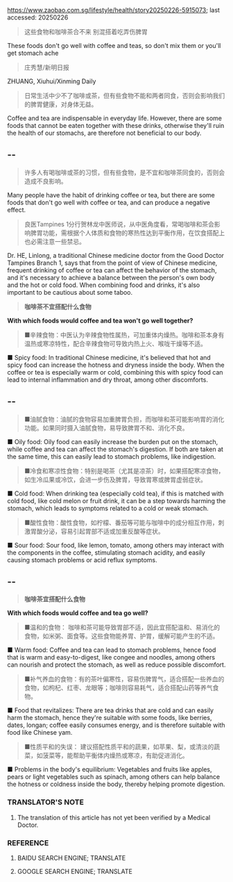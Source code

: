 https://www.zaobao.com.sg/lifestyle/health/story20250226-5915073; last accessed: 20250226

> 这些食物和咖啡茶合不来 别混搭着吃弄伤脾胃

These foods don't go well with coffee and teas, so don't mix them or you'll get stomach ache

> 庄秀慧/新明日报

ZHUANG, Xiuhui/Xinming Daily

> 日常生活中少不了咖啡或茶，但有些食物不能和两者同食，否则会影响我们的脾胃健康，对身体无益。

Coffee and tea are indispensable in everyday life. However, there are some foods that cannot be eaten together with these drinks, otherwise they'll ruin the health of our stomachs, are therefore not beneficial to our body.

## --

> 许多人有喝咖啡或茶的习惯，但有些食物，是不宜和咖啡茶同食的，否则会造成不良影响。

Many people have the habit of drinking coffee or tea, but there are some foods that don't go well with coffee or tea, and can produce a negative effect.

> 良医Tampines 1分行贺林龙中医师说，从中医角度看，常喝咖啡和茶会影响脾胃功能，需根据个人体质和食物的寒热性达到平衡作用，在饮食搭配上也必需注意一些禁忌。

Dr. HE, Linlong, a traditional Chinese medicine doctor from the Good Doctor Tampines Branch 1, says that from the point of view of Chinese medicine, frequent drinking of coffee or tea can affect the behavior of the stomach, and it's necessary to achieve a balance between the person's own body and the hot or cold food. When combining food and drinks, it's also important to be cautious about some taboo.

> <b>咖啡茶不宜搭配什么食物</b>

<b>With which foods would coffee and tea won't go well together?</b>

> ■辛辣食物：中医认为辛辣食物性属热，可加重体内燥热。咖啡和茶本身有温热或寒凉特性，配合辛辣食物可导致内热上火、喉咙干燥等不适。

■ Spicy food: In traditional Chinese medicine, it's believed that hot and spicy food can increase the hotness and dryness inside the body. When the coffee or tea is especially warm or cold, combining this with spicy food can lead to internal inflammation and dry throat, among other discomforts. 

## --

> ■油腻食物：油腻的食物容易加重脾胃负担，而咖啡和茶可能影响胃的消化功能。如果同时摄入油腻食物，易导致脾胃不和、消化不良。

■ Oily food: Oily food can easily increase the burden put on the stomach, while coffee and tea can affect the stomach's digestion. If both are taken at the same time, this can easily lead to stomach problems, like indigestion.

> ■冷食和寒凉性食物：特别是喝茶（尤其是凉茶）时，如果搭配寒凉食物，如生冷瓜果或冷饮，会进一步伤及脾胃，导致胃寒或脾胃虚弱症状。

■ Cold food: When drinking tea (especially cold tea), if this is matched with cold food, like cold melon or fruit drink, it can be a step towards harming the stomach, which leads to symptoms related to a cold or weak stomach.

> ■酸性食物：酸性食物，如柠檬、番茄等可能与咖啡中的成分相互作用，刺激胃酸分泌，容易引起胃部不适或加重反酸等症状。

■ Sour food: Sour food, like lemon, tomato, among others may interact with the components in the coffee, stimulating stomach acidity, and easily causing stomach problems or acid reflux symptoms.

## --

> <b>咖啡茶宜搭配什么食物</b>

<b>With which foods would coffee and tea go well?</b>

> ■温和的食物： 咖啡和茶可能导致胃部不适，因此宜搭配温和、易消化的食物，如米粥、面食等。这些食物能养胃、护胃，缓解可能产生的不适。　　

■ Warm food: Coffee and tea can lead to stomach problems, hence food that is warm and easy-to-digest, like congee and noodles, among others can nourish and protect the stomach, as well as reduce possible discomfort.

> ■补气养血的食物：有的茶叶偏寒性，容易伤脾胃气，适合搭配一些养血的食物，如枸杞、红枣、龙眼等；咖啡则容易耗气，适合搭配山药等养气食物。

■ Food that revitalizes: There are tea drinks that are cold and can easily harm the stomach, hence they're suitable with some foods, like berries, dates, longan; coffee easily consumes energy, and is therefore suitable with food like Chinese yam.

> ■性质平和的失误： 建议搭配性质平和的蔬果，如苹果、梨，或清淡的蔬菜，如菠菜等，能帮助平衡体内燥热或寒凉，有助促进消化。

■ Problems in the body's equilibrium: Vegetables and fruits like apples, pears or light vegetables such as spinach, among others can help balance the hotness or coldness inside the body, thereby helping promote digestion.

### TRANSLATOR'S NOTE

1) The translation of this article has not yet been verified by a Medical Doctor.

### REFERENCE

1) BAIDU SEARCH ENGINE; TRANSLATE

2) GOOGLE SEARCH ENGINE; TRANSLATE
